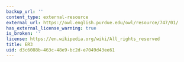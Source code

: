```yaml
---
backup_url: ''
content_type: external-resource
external_url: https://owl.english.purdue.edu/owl/resource/747/01/
has_external_license_warning: true
is_broken: ''
license: https://en.wikipedia.org/wiki/All_rights_reserved
title: ER3
uid: d3c6088b-463c-48e9-bc2d-e7049d43ee61
---
```

